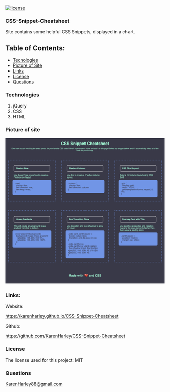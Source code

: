 [![license](https://img.shields.io/github/license/DAVFoundation/captain-n3m0.svg?style=flat-square)](https://github.com/DAVFoundation/captain-n3m0/blob/master/LICENSE)
### CSS-Snippet-Cheatsheet

Site contains some helpful CSS Snippets, displayed in a chart. 

## Table of Contents:

- [Tecnologies](#technologies)
- [Picture of Site](#picture-of-site)
- [Links](#links)
- [License](#license)
- [Questions](#questions)


### Technologies

1. jQuery
2. CSS
3. HTML

### Picture of site

![Webiste pic](./pic/pic.png)

### Links:

Website:

https://karenharley.github.io/CSS-Snippet-Cheatsheet

Github:

https://github.com/KarenHarley/CSS-Snippet-Cheatsheet

### License

The license used for this project: MIT

### Questions

KarenHarley88@gmail.com


